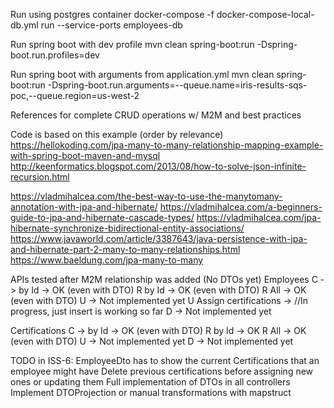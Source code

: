 Run using postgres container
docker-compose -f docker-compose-local-db.yml run --service-ports employees-db

Run spring boot with dev profile
mvn clean spring-boot:run -Dspring-boot.run.profiles=dev

Run spring boot with arguments from application.yml
mvn clean spring-boot:run -Dspring-boot.run.arguments=--queue.name=iris-results-sqs-poc,--queue.region=us-west-2


References for complete CRUD operations w/ M2M and best practices

Code is based on this example (order by relevance)
https://hellokoding.com/jpa-many-to-many-relationship-mapping-example-with-spring-boot-maven-and-mysql
http://keenformatics.blogspot.com/2013/08/how-to-solve-json-infinite-recursion.html

https://vladmihalcea.com/the-best-way-to-use-the-manytomany-annotation-with-jpa-and-hibernate/
https://vladmihalcea.com/a-beginners-guide-to-jpa-and-hibernate-cascade-types/
https://vladmihalcea.com/jpa-hibernate-synchronize-bidirectional-entity-associations/
https://www.javaworld.com/article/3387643/java-persistence-with-jpa-and-hibernate-part-2-many-to-many-relationships.html
https://www.baeldung.com/jpa-many-to-many

APIs tested after M2M relationship was added (No DTOs yet)
Employees
C -> by Id -> OK (even with DTO)
R by Id -> OK (even with DTO)
R All -> OK (even with DTO)
U -> Not implemented yet
U Assign certifications -> //In progress, just insert is working so far
D -> Not implemented yet

Certifications
C -> by Id -> OK (even with DTO)
R by Id -> OK
R All -> OK (even with DTO)
U -> Not implemented yet
D -> Not implemented yet

TODO in ISS-6:
EmployeeDto has to show the current Certifications that an employee might have 
Delete previous certifications before assigning new ones or updating them
Full implementation of DTOs in all controllers
Implement DTOProjection or manual transformations with mapstruct
